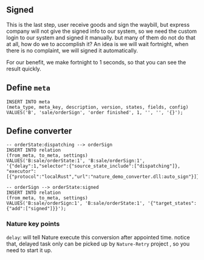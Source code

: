 ## Signed

This is the last step, user receive goods and sign the waybill, but express company will not give the signed info to our system, so we need the custom login to our system and signed it manually. but many of them do not do that at all, how do we to accomplish it? An idea is we will wait fortnight, when there is no complaint, we will signed it automatically.

For our benefit, we make fortnight to 1 seconds, so that you can see the result quickly.

## Define `meta`

```sqlite
INSERT INTO meta
(meta_type, meta_key, description, version, states, fields, config)
VALUES('B', 'sale/orderSign', 'order finished', 1, '', '', '{}');
```

## Define converter

```sqlite
-- orderState:dispatching --> orderSign
INSERT INTO relation
(from_meta, to_meta, settings)
VALUES('B:sale/orderState:1', 'B:sale/orderSign:1', '{"delay":1,"selector":{"source_state_include":["dispatching"]}, "executor":[{"protocol":"localRust","url":"nature_demo_converter.dll:auto_sign"}]}');

-- orderSign --> orderState:signed
INSERT INTO relation
(from_meta, to_meta, settings)
VALUES('B:sale/orderSign:1', 'B:sale/orderState:1', '{"target_states":{"add":["signed"]}}');
```

### Nature key points

`delay`: will tell Nature execute this conversion after appointed time.  notice that,  delayed task only can be picked up by `Nature-Retry` project , so you need to start it up.